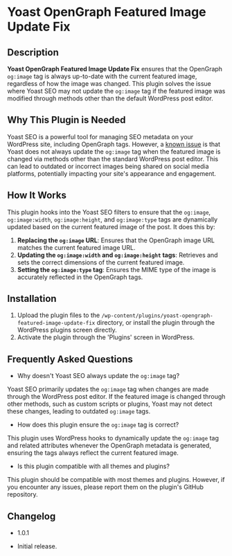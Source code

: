 # Yoast OpenGraph Featured Image Update Fix

## Description

**Yoast OpenGraph Featured Image Update Fix** ensures that the OpenGraph `og:image` tag is always up-to-date with the current featured image, regardless of how the image was changed. This plugin solves the issue where Yoast SEO may not update the `og:image` tag if the featured image was modified through methods other than the default WordPress post editor.

## Why This Plugin is Needed

Yoast SEO is a powerful tool for managing SEO metadata on your WordPress site, including OpenGraph tags. However, a [known issue](https://github.com/Yoast/wordpress-seo/issues/17721) is that Yoast does not always update the `og:image` tag when the featured image is changed via methods other than the standard WordPress post editor. This can lead to outdated or incorrect images being shared on social media platforms, potentially impacting your site's appearance and engagement.

## How It Works

This plugin hooks into the Yoast SEO filters to ensure that the `og:image`, `og:image:width`, `og:image:height`, and `og:image:type` tags are dynamically updated based on the current featured image of the post. It does this by:

1. **Replacing the `og:image` URL**: Ensures that the OpenGraph image URL matches the current featured image URL.
2. **Updating the `og:image:width` and `og:image:height` tags**: Retrieves and sets the correct dimensions of the current featured image.
3. **Setting the `og:image:type` tag**: Ensures the MIME type of the image is accurately reflected in the OpenGraph tags.

## Installation

1. Upload the plugin files to the `/wp-content/plugins/yoast-opengraph-featured-image-update-fix` directory, or install the plugin through the WordPress plugins screen directly.
2. Activate the plugin through the 'Plugins' screen in WordPress.

## Frequently Asked Questions

- Why doesn't Yoast SEO always update the `og:image` tag?

Yoast SEO primarily updates the `og:image` tag when changes are made through the WordPress post editor. If the featured image is changed through other methods, such as custom scripts or plugins, Yoast may not detect these changes, leading to outdated `og:image` tags.

- How does this plugin ensure the `og:image` tag is correct?

This plugin uses WordPress hooks to dynamically update the `og:image` tag and related attributes whenever the OpenGraph metadata is generated, ensuring the tags always reflect the current featured image.

- Is this plugin compatible with all themes and plugins?

This plugin should be compatible with most themes and plugins. However, if you encounter any issues, please report them on the plugin's GitHub repository.

## Changelog

- 1.0.1
* Initial release.
